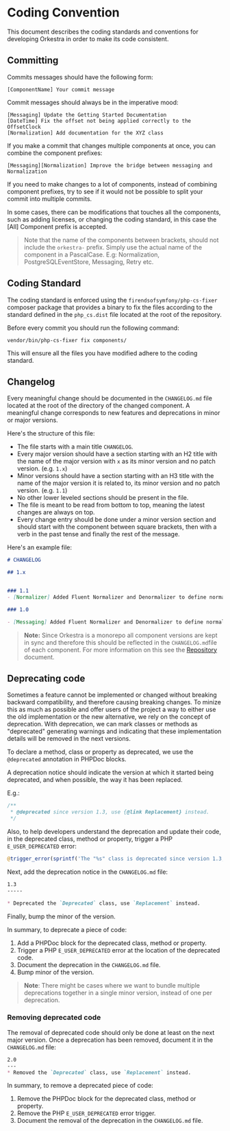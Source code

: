 # Coding Convention
This document describes the coding standards and conventions for developing Orkestra in order to make
its code consistent.

## Committing
Commits messages should have the following form:
```
[ComponentName] Your commit message
```

Commit messages should always be in the imperative mood:
```
[Messaging] Update the Getting Started Documentation
[DateTime] Fix the offset not being applied correctly to the OffsetClock
[Normalization] Add documentation for the XYZ class
```

If you make a commit that changes multiple components at once, you can combine the component prefixes:
```
[Messaging][Normalization] Improve the bridge between messaging and Normalization
```

If you need to make changes to a lot of components, instead of combining component prefixes, try to see if 
it would not be possible to split your commit into multiple commits.

In some cases, there can be modifications that touches all the components, such as adding licenses, or changing
the coding standard, in this case the [All] Component prefix is accepted.

> Note that the name of the components between brackets, should not include the `orkestra-` prefix. Simply use the 
> actual name of the component in a PascalCase. E.g: Normalization, PostgreSQLEventStore, Messaging, Retry etc.

## Coding Standard
The coding standard is enforced using the `firendsofsymfony/php-cs-fixer` composer package that
provides a binary to fix the files according to the standard defined in the `php_cs.dist` file located 
at the root of the repository.

Before every commit you should run the following command:
```shell
vendor/bin/php-cs-fixer fix components/
```
This will ensure all the files you have modified adhere to the coding standard.

## Changelog
Every meaningful change should be documented in the `CHANGELOG.md` file located at the root of the directory
of the changed component. A meaningful change corresponds to new features and deprecations in minor or major versions.

Here's the structure of this file:
- The file starts with a main title `CHANGELOG`.
- Every major version should have a section starting with an H2 title with the name of the major version with `x` as its minor version and no patch version. (e.g. `1.x`)
- Minor versions should have a section starting with an H3 title with the name of the major version it is related to, its minor version and no patch version. (e.g. `1.1`)
- No other lower leveled sections should be present in the file.
- The file is meant to be read from bottom to top, meaning the latest changes are always on top.
- Every change entry should be done under a minor version section and should start with the component between square brackets, then with a verb in the past tense
and finally the rest of the message.

Here's an example file:

```markdown
# CHANGELOG

## 1.x


### 1.1
- [Normalizer] Added Fluent Normalizer and Denormalizer to define normalizers and denormalizers.

### 1.0

- [Messaging] Added Fluent Normalizer and Denormalizer to define normalizers and denormalizers.
```

> **Note:** Since Orkestra is a monorepo all component versions are kept in sync and therefore this should be reflected in the `CHANGELOG.md`file of each component.
> For more information on this see the [Repository](ContributionGuide.md#Versioning) document.


## Deprecating code
Sometimes a feature cannot be implemented or changed without breaking backward compatibility, and therefore causing breaking changes. To minize this as much as possible and offer users of the project a
way to either use the old implementation or the new alternative, we rely on the concept of deprecation.
With deprecation, we can mark classes or methods as "deprecated" generating warnings and indicating that these implementation details will be removed in the next versions.

To declare a method, class or property as deprecated, we use the `@deprecated` annotation in PHPDoc blocks.

A deprecation notice should indicate the version at which it started being deprecated, and when possible, the way it has been replaced.

E.g.: 
```php
/**
 * @deprecated since version 1.3, use {@link Replacement} instead.
 */
```
Also, to help developers understand the deprecation and update their code, in the deprecated class, method or property, trigger a PHP `E_USER_DEPRECATED` error:

```php
@trigger_error(sprintf('The "%s" class is deprecated since version 1.3, use "%s" instead.', Deprecated::class, Replacement::class), E_USER_DEPRECATED);

```

Next, add the deprecation notice in the `CHANGELOG.md` file:

```md
1.3
-----

* Deprecated the `Deprecated` class, use `Replacement` instead.
```

Finally, bump the minor of the version.

In summary, to deprecate a piece of code:

1. Add a PHPDoc block for the deprecated class, method or property.
1. Trigger a PHP `E_USER_DEPRECATED` error at the location of the deprecated code.
1. Document the deprecation in the `CHANGELOG.md` file.
1. Bump minor of the version.

> **Note**: There might be cases where we want to bundle multiple deprecations together in a single minor version, instead
> of one per deprecation.


### Removing deprecated code
The removal of deprecated code should only be done at least on the next major version. 
Once a deprecation has been removed, document it in the `CHANGELOG.md` file:

```md
2.0
---
* Removed the `Deprecated` class, use `Replacement` instead.
```

In summary, to remove a deprecated piece of code:

1. Remove the PHPDoc block for the deprecated class, method or property.
1. Remove the PHP `E_USER_DEPRECATED` error trigger.
1. Document the removal of the deprecation in the `CHANGELOG.md` file.
